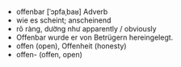
- offenbar	[ˈɔpfaˌbaʁ]	Adverb	
- wie es scheint; anscheinend	
- rõ ràng, dường như	apparently / obviously	
- Offenbar wurde er von Betrügern hereingelegt.	
- offen (open), Offenheit (honesty)	
- offen- (offen, open)